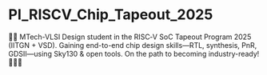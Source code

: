 # PI_RISCV_Chip_Tapeout_2025
👨‍🎓 MTech-VLSI Design student in the RISC‑V SoC Tapeout Program 2025 (IITGN + VSD). Gaining end-to-end chip design skills—RTL, synthesis, PnR, GDSII—using Sky130 &amp; open tools. On the path to becoming industry-ready! 🚀🇮🇳
